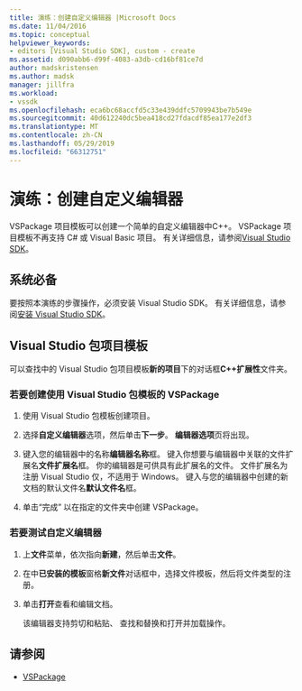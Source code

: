 ```yaml
---
title: 演练：创建自定义编辑器 |Microsoft Docs
ms.date: 11/04/2016
ms.topic: conceptual
helpviewer_keywords:
- editors [Visual Studio SDK], custom - create
ms.assetid: d090abb6-d99f-4083-a3db-cd16bf81ce7d
author: madskristensen
ms.author: madsk
manager: jillfra
ms.workload:
- vssdk
ms.openlocfilehash: eca6bc68accfd5c33e439ddfc5709943be7b549e
ms.sourcegitcommit: 40d612240dc5bea418cd27fdacdf85ea177e2df3
ms.translationtype: MT
ms.contentlocale: zh-CN
ms.lasthandoff: 05/29/2019
ms.locfileid: "66312751"
---
```

# <a name="walkthrough-create-a-custom-editor"></a>演练：创建自定义编辑器
VSPackage 项目模板可以创建一个简单的自定义编辑器中C++。 VSPackage 项目模板不再支持 C# 或 Visual Basic 项目。 有关详细信息，请参阅[Visual Studio SDK](../extensibility/visual-studio-sdk.md)。

## <a name="prerequisites"></a>系统必备
 要按照本演练的步骤操作，必须安装 Visual Studio SDK。 有关详细信息，请参阅[安装 Visual Studio SDK](../extensibility/installing-the-visual-studio-sdk.md)。

## <a name="the-visual-studio-package-project-template"></a>Visual Studio 包项目模板
 可以查找中的 Visual Studio 包项目模板**新的项目**下的对话框**C++扩展性**文件夹。

### <a name="to-create-a-vspackage-using-the-visual-studio-package-template"></a>若要创建使用 Visual Studio 包模板的 VSPackage

1. 使用 Visual Studio 包模板创建项目。

2. 选择**自定义编辑器**选项，然后单击**下一步**。 **编辑器选项**页将出现。

3. 键入您的编辑器中的名称**编辑器名称**框。 键入你想要与编辑器中关联的文件扩展名**文件扩展名**框。 你的编辑器是可供具有此扩展名的文件。 文件扩展名为注册 Visual Studio 仅，不适用于 Windows。 键入与您的编辑器中创建的新文档的默认文件名**默认文件名**框。

4. 单击“完成”  以在指定的文件夹中创建 VSPackage。

### <a name="to-test-your-custom-editor"></a>若要测试自定义编辑器

1. 上**文件**菜单，依次指向**新建**，然后单击**文件**。

2. 在中**已安装的模板**窗格**新文件**对话框中，选择文件模板，然后将文件类型的注册。

3. 单击**打开**查看和编辑文档。

     该编辑器支持剪切和粘贴、 查找和替换和打开并加载操作。

## <a name="see-also"></a>请参阅
- [VSPackage](../extensibility/internals/vspackages.md)
